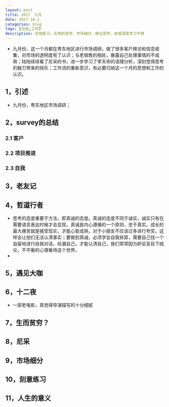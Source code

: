 ```yaml
---
layout: post
title: 2017　九月 
date: 2017-10-1
categories: blog
tags: [总结,工作]
description: 实地练习，实用的哲学，市场细分，换位思考，自我深度学习不够
---
```


* 九月份，这一个月都在粤东地区进行市场调研。做了很多客户拜访和信息收集，对市场的透明度有了认识；与老销售的相处，暴露自己处理事情的不成熟；陆陆续续看了尼采的书，进一步学习了李天命的语理分析，深刻觉得思考的魅力带来的快乐；工作流的重新意识，有必要归纳这一个月的思想和工作的认识。



## 1，引述

* 九月份，粤东地区市场调研；


## 2，survey的总结

### 2.1 客户

### 2.2 项目推进

### 2.3 自我


## 3，老友记


## 4，哲道行者

* 思考的态度重要于方法，即真诚的态度。真诚的态度不同于诚实，诚实只有在需要语言表达时候才会显现，真诚是内心遵循的一个原则，忠于真实。成长的最大痛苦就是接受现实，才能心智成熟，对于小朋友不应该过多进行夸奖，这样会让他们无法认清事实；要做到真诚，必须学会自我拆穿，需要自己找一个自留地进行自我对话，纰漏自己，才能认清自己，我们常常因为妒忌盲目下结论，不平衡的心理看待这个世界。
* 

## 5，遇见大咖

## 6，十二夜

* 一部老电影，真觉得导演描写的十分细腻

## 7，生而贫穷？

## 8，尼采

## 9，市场细分

## 10，刻意练习

## 11，人生的意义





